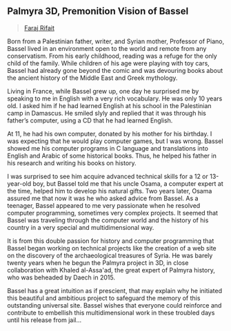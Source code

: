 ## Palmyra 3D, Premonition Vision of Bassel

> [Faraj Rifait](../appendix/attributions.html#faraj-rifait)

<p>Born from a Palestinian father, writer, and Syrian mother, Professor
of Piano, Bassel lived in an environment open to the world and remote
from any conservatism. From his early childhood, reading was a refuge
for the only child of the family. While children of his age were
playing with toy cars, Bassel had already gone beyond the comic and
was devouring books about the ancient history of the Middle East and
Greek mythology.</p>

<p>Living in France, while Bassel grew up, one day he surprised me by
speaking to me in English with a very rich vocabulary. He was only 10
years old. I asked him if he had learned English at his school in the
Palestinian camp in Damascus. He smiled slyly and replied that it was
through his father’s computer, using a CD that he had learned English.</p>

<p>At 11, he had his own computer, donated by his mother for his
birthday. I was expecting that he would play computer games, but I was
wrong. Bassel showed me his computer programs in C language and
translations into English and Arabic of some historical books. Thus,
he helped his father in his research and writing his books on history.</p>

<p>I was surprised to see him acquire advanced technical skills for a 12
or 13-year-old boy, but Bassel told me that his uncle Osama, a
computer expert at the time, helped him to develop his natural
gifts. Two years later, Osama assured me that now it was he who asked
advice from Bassel. As a teenager, Bassel appeared to me very
passionate when he resolved computer programming, sometimes very
complex projects. It seemed that Bassel was traveling through the
computer world and the history of his country in a very special and
multidimensional way.</p>

<p>It is from this double passion for history and computer programming
that Bassel began working on technical projects like the creation of a
web site on the discovery of the archaeological treasures of Syria. He
was barely twenty years when he begun the Palmyra project in 3D, in
close collaboration with Khaled al-Assa'ad, the great expert of
Palmyra history, who was beheaded by Daech in 2015.</p>

<p>Bassel has a great intuition as if prescient, that may explain why he
initiated this beautiful and ambitious project to safeguard the memory
of this outstanding universal site. Bassel wishes that everyone could
reinforce and contribute to embellish this multidimensional work in
these troubled days until his release from jail...</p>
